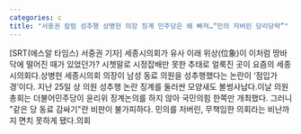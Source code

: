 ```yaml
---
categories: c
title: "서중권 칼럼 성추행 상병헌 의장 징계 민주당은 왜 빠져…“민의 저버린 당리당략”"
---
```

[SRT(에스알 타임스) 서중권 기자] 세종시의회가 유사 이래 위상(位象)이 이처럼 땅바닥에 떨어진 때가 있었던가? 시쳇말로 시정잡배만 못한 추태로 얼룩진 곳이 요즘의 세종시의회다.상병헌 세종시의회 의장이 남성 동료 의원을 성추행했다는 논란이 ‘점입가경’이다. 지난 25일 상 의원 성추행 논란 징계를 둘러싼 모양새도 볼썽사납다.이날 의원총회는 더불어민주당이 윤리위 징계논의를 하지 않아 국민의힘 한쪽만 개최했다. 그러니 "같은 당 동료 감싸기"란 비판이 불가피하다. 민의를 저버린, 무책임한 의회라는 비난까지 면치 못하게 됐다.의회